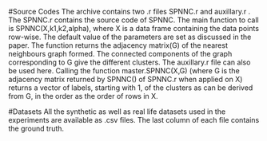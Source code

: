 #Source Codes
The archive contains two .r files SPNNC.r and auxillary.r . The SPNNC.r contains the source code of SPNNC. The main function to call is SPNNC(X,k1,k2,alpha), where X is a data frame containing the data points row-wise. The default value of the parameters are set as discussed in the paper. The function returns the adjacency matrix(G) of the nearest neighbours graph formed. The connected components of the graph corresponding to G give the different clusters.
The auxillary.r file can also be used here. Calling the function master.SPNNC(X,G) (where G is the adjacency matrix returned by SPNNC() of SPNNC.r when applied on X) returns a vector of labels, starting with 1, of the clusters as can be derived from G, in the order as the order of rows in X.

#Datasets
All the synthetic as well as real life datasets used in the experiments are available as .csv files. The last column of each file contains the ground truth.
